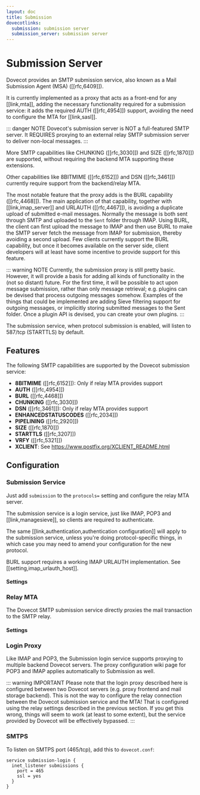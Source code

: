 ```yaml
---
layout: doc
title: Submission
dovecotlinks:
  submission: submission server
  submission_server: submission server
---
```


# Submission Server

Dovecot provides an SMTP submission service, also known as a Mail
Submission Agent (MSA) ([[rfc,6409]]).

It is currently implemented as a proxy that acts as a front-end for any
[[link,mta]], adding the necessary functionality required for a submission
service: it adds the required AUTH ([[rfc,4954]]) support, avoiding
the need to configure the MTA for [[link,sasl]].

::: danger NOTE
Dovecot's submission server is NOT a full-featured SMTP server. It REQUIRES
proxying to an external relay SMTP submission server to deliver non-local
messages.
:::

More SMTP capabilities like CHUNKING ([[rfc,3030]]) and SIZE ([[rfc,1870]])
are supported, without requiring the backend MTA supporting these extensions.

Other capabilities like 8BITMIME ([[rfc,6152]]) and DSN ([[rfc,3461]])
currently require support from the backend/relay MTA.

The most notable feature that the proxy adds is the BURL capability
([[rfc,4468]]). The main application of that capability, together with
[[link,imap_server]] and URLAUTH ([[rfc,4467]]), is avoiding a duplicate
upload of submitted e-mail messages. Normally the message is both sent
through SMTP and uploaded to the `Sent` folder through IMAP. Using BURL,
the client can first upload the message to IMAP and then use BURL to make
the SMTP server fetch the message from IMAP for submission, thereby
avoiding a second upload. Few clients currently support the BURL
capability, but once it becomes available on the server side, client
developers will at least have some incentive to provide support for
this feature.

::: warning NOTE
Currently, the submission proxy is still pretty basic. However, it will
provide a basis for adding all kinds of functionality in the (not so distant)
future. For the first time, it will be possible to act upon message
submission, rather than only message retrieval; e.g. plugins can be devised
that process outgoing messages somehow. Examples of the things that could be
implemented are adding Sieve filtering support for outgoing messages, or
implicitly storing submitted messages to the Sent folder. Once a plugin API
is devised, you can create your own plugins.
:::

The submission service, when protocol submission is enabled, will listen to
587/tcp (STARTTLS) by default.

## Features

The following SMTP capabilities are supported by the Dovecot submission
service:

* **8BITMIME** ([[rfc,6152]]): Only if relay MTA provides support
* **AUTH** ([[rfc,4954]])
* **BURL** ([[rfc,4468]])
* **CHUNKING** ([[rfc,3030]])
* **DSN** ([[rfc,3461]]): Only if relay MTA provides support
* **ENHANCEDSTATUSCODES** ([[rfc,2034]])
* **PIPELINING** ([[rfc,2920]])
* **SIZE** ([[rfc,1870]])
* **STARTTLS** ([[rfc,3207]])
* **VRFY** ([[rfc,5321]])
* **XCLIENT**: See https://www.postfix.org/XCLIENT_README.html

## Configuration

### Submission Service

Just add `submission` to the `protocols=` setting and configure the relay
MTA server.

The submission service is a login service, just like IMAP, POP3 and
[[link,managesieve]], so clients are required to authenticate.

The same [[link,authentication,authentication configuration]] will apply to
the submission service, unless you're doing protocol-specific things,
in which case you may need to amend your configuration for the new protocol.

BURL support requires a working IMAP URLAUTH implementation. See
[[setting,imap_urlauth_host]].

#### Settings

<SettingsComponent tag="submission" />

### Relay MTA

The Dovecot SMTP submission service directly proxies the mail transaction to
the SMTP relay.

#### Settings

<SettingsComponent tag="submission_relay" />

### Login Proxy

Like IMAP and POP3, the Submission login service supports proxying to multiple
backend Dovecot servers. The proxy configuration wiki page for POP3 and IMAP
applies automatically to Submission as well.

::: warning IMPORTANT
Please note that the login proxy described here is configured between two
Dovecot servers (e.g. proxy frontend and mail storage backend). This is
not the way to configure the relay connection between the Dovecot submission
service and the MTA! That is configured using the relay settings described in
the previous section. If you get this wrong, things will seem to work (at
least to some extent), but the service provided by Dovecot will be
effectively bypassed.
:::

### SMTPS

To listen on SMTPS port (465/tcp), add this to `dovecot.conf`:

```
service submission-login {
  inet_listener submissions {
    port = 465
    ssl = yes
  }
}
```
